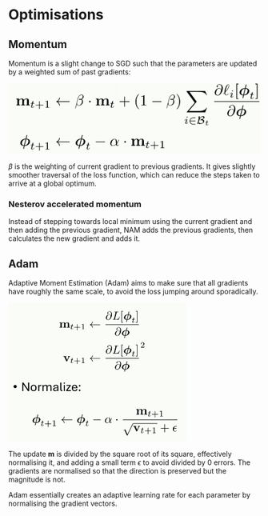 # Optimisations

## Momentum

Momentum is a slight change to SGD such that the parameters are updated by a weighted sum of past gradients:

![](assets/2025-02-20-16-31-26.png)

$\beta$ is the weighting of current gradient to previous gradients. It gives slightly smoother traversal of the loss function, which can reduce the steps taken to arrive at a global optimum. 

### Nesterov accelerated momentum

Instead of stepping towards local minimum using the current gradient and then adding the previous gradient, NAM adds the previous gradients, then calculates the new gradient and adds it. 

## Adam

Adaptive Moment Estimation (Adam) aims to make sure that all gradients have roughly the same scale, to avoid the loss jumping around sporadically.

![](assets/2025-02-20-16-44-44.png)

The update $\textbf{m}$ is divided by the square root of its square, effectively normalising it, and adding a small term $\epsilon$ to avoid divided by 0 errors. The gradients are normalised so that the direction is preserved but the magnitude is not.

Adam essentially creates an adaptive learning rate for each parameter by normalising the gradient vectors.